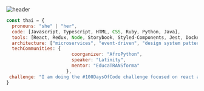 ![header](https://capsule-render.vercel.app/api?type=soft&color=gradient&customColorList=0,2,3&height=200&section=header&text=🆆🅴🅻🅲🅾🅼🅴%20👋&animation=fadeIn&fontSize=95)

```javascript
const thai = {
  pronouns: "she" | "her",
  code: [Javascript, Typescript, HTML, CSS, Ruby, Python, Java],
  tools: [React, Redux, Node, Storybook, Styled-Components, Jest, Docker],
  architecture: ["microservices", "event-driven", "design system pattern"],
  techCommunities: {
                        coorganizer: "AfroPython",
                        speaker: "Latinity",
                        mentor: "EducaTRANSforma"
                      },
 challenge: "I am doing the #100DaysOfCode challenge focused on react and typescript"
}
```



